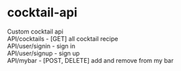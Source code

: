 # cocktail-api
Custom cocktail api  
API/cocktails - [GET] all cocktail recipe  
API/user/signin - sign in  
API/user/signup - sign up  
API/mybar - [POST, DELETE] add and remove from my bar  
